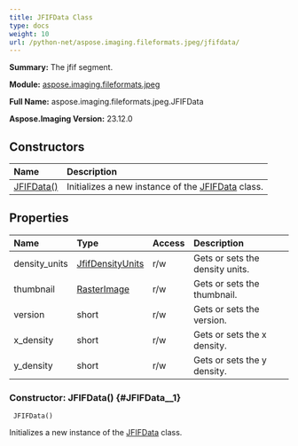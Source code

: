 ```yaml
---
title: JFIFData Class
type: docs
weight: 10
url: /python-net/aspose.imaging.fileformats.jpeg/jfifdata/
---
```


**Summary:** The jfif segment.

**Module:** [aspose.imaging.fileformats.jpeg](/imaging/python-net/aspose.imaging.fileformats.jpeg/)

**Full Name:** aspose.imaging.fileformats.jpeg.JFIFData

**Aspose.Imaging Version:** 23.12.0

## **Constructors**
| **Name** | **Description** |
| :- | :- |
| [JFIFData()](#JFIFData__1) | Initializes a new instance of the [JFIFData](/imaging/python-net/aspose.imaging.fileformats.jpeg/jfifdata/) class. |
## **Properties**
| **Name** | **Type** | **Access** | **Description** |
| :- | :- | :- | :- |
| density_units | [JfifDensityUnits](/imaging/python-net/aspose.imaging.fileformats.jpeg/jfifdensityunits) | r/w | Gets or sets the density units. |
| thumbnail | [RasterImage](/imaging/python-net/aspose.imaging/rasterimage) | r/w | Gets or sets the thumbnail. |
| version | short | r/w | Gets or sets the version. |
| x_density | short | r/w | Gets or sets the x density. |
| y_density | short | r/w | Gets or sets the y density. |


### Constructor: JFIFData() {#JFIFData__1}


```
 JFIFData() 
```

Initializes a new instance of the [JFIFData](/imaging/python-net/aspose.imaging.fileformats.jpeg/jfifdata/) class.

